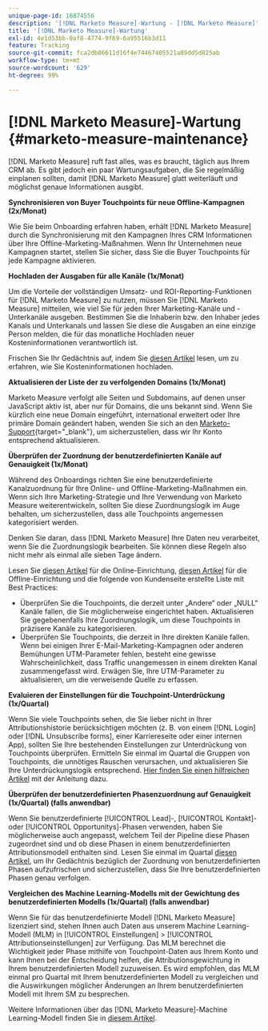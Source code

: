 ```yaml
---
unique-page-id: 18874556
description: '[!DNL Marketo Measure]-Wartung - [!DNL Marketo Measure]'
title: '[!DNL Marketo Measure]-Wartung'
exl-id: 4e1d53bb-0af8-4774-9f69-6a95516b3d11
feature: Tracking
source-git-commit: fca2db86611d16f4e74467405521a89dd5d825ab
workflow-type: tm+mt
source-wordcount: '629'
ht-degree: 99%

---
```


# [!DNL Marketo Measure]-Wartung {#marketo-measure-maintenance}

[!DNL Marketo Measure] ruft fast alles, was es braucht, täglich aus Ihrem CRM ab. Es gibt jedoch ein paar Wartungsaufgaben, die Sie regelmäßig einplanen sollten, damit [!DNL Marketo Measure] glatt weiterläuft und möglichst genaue Informationen ausgibt.

**Synchronisieren von Buyer Touchpoints für neue Offline-Kampagnen (2x/Monat)**

Wie Sie beim Onboarding erfahren haben, erhält [!DNL Marketo Measure] durch die Synchronisierung mit den Kampagnen Ihres CRM Informationen über Ihre Offline-Marketing-Maßnahmen. Wenn Ihr Unternehmen neue Kampagnen startet, stellen Sie sicher, dass Sie die Buyer Touchpoints für jede Kampagne aktivieren.

**Hochladen der Ausgaben für alle Kanäle (1x/Monat)**

Um die Vorteile der vollständigen Umsatz- und ROI-Reporting-Funktionen für [!DNL Marketo Measure] zu nutzen, müssen Sie [!DNL Marketo Measure] mitteilen, wie viel Sie für jeden Ihrer Marketing-Kanäle und -Unterkanäle ausgeben. Bestimmen Sie die Inhaberin bzw. den Inhaber jedes Kanals und Unterkanals und lassen Sie diese die Ausgaben an eine einzige Person melden, die für das monatliche Hochladen neuer Kosteninformationen verantwortlich ist.

Frischen Sie Ihr Gedächtnis auf, indem Sie [diesen Artikel](/help/marketing-spend/spend-management/marketing-channel-costs.md) lesen, um zu erfahren, wie Sie Kosteninformationen hochladen.

**Aktualisieren der Liste der zu verfolgenden Domains (1x/Monat)**

Marketo Measure verfolgt alle Seiten und Subdomains, auf denen unser JavaScript aktiv ist, aber nur für Domains, die uns bekannt sind. Wenn Sie kürzlich eine neue Domain eingeführt, international erweitert oder Ihre primäre Domain geändert haben, wenden Sie sich an den [Marketo-Support](https://nation.marketo.com/t5/support/ct-p/Support){target="_blank"}, um sicherzustellen, dass wir Ihr Konto entsprechend aktualisieren.

**Überprüfen der Zuordnung der benutzerdefinierten Kanäle auf Genauigkeit (1x/Monat)**

Während des Onboardings richten Sie eine benutzerdefinierte Kanalzuordnung für Ihre Online- und Offline-Marketing-Maßnahmen ein. Wenn sich Ihre Marketing-Strategie und Ihre Verwendung von Marketo Measure weiterentwickeln, sollten Sie diese Zuordnungslogik im Auge behalten, um sicherzustellen, dass alle Touchpoints angemessen kategorisiert werden.

Denken Sie daran, dass [!DNL Marketo Measure] Ihre Daten neu verarbeitet, wenn Sie die Zuordnungslogik bearbeiten. Sie können diese Regeln also nicht mehr als einmal alle sieben Tage ändern.

Lesen Sie [diesen Artikel](/help/channel-tracking-and-setup/online-channels/online-custom-channel-setup.md) für die Online-Einrichtung, [diesen Artikel](/help/channel-tracking-and-setup/offline-channels/offline-custom-channel-setup.md) für die Offline-Einrichtung und die folgende von Kundenseite erstellte Liste mit Best Practices:

* Überprüfen Sie die Touchpoints, die derzeit unter „Andere“ oder „NULL“ Kanäle fallen, die Sie möglicherweise eingerichtet haben. Aktualisieren Sie gegebenenfalls Ihre Zuordnungslogik, um diese Touchpoints in präzisere Kanäle zu kategorisieren.
* Überprüfen Sie Touchpoints, die derzeit in Ihre direkten Kanäle fallen. Wenn bei einigen Ihrer E-Mail-Marketing-Kampagnen oder anderen Bemühungen UTM-Parameter fehlen, besteht eine gewisse Wahrscheinlichkeit, dass Traffic unangemessen in einem direkten Kanal zusammengefasst wird. Erwägen Sie, Ihre UTM-Parameter zu aktualisieren, um die verweisende Quelle zu erfassen.

**Evaluieren der Einstellungen für die Touchpoint-Unterdrückung (1x/Quartal)**

Wenn Sie viele Touchpoints sehen, die Sie lieber nicht in Ihrer Attributionshistorie berücksichtigen möchten (z. B. von einem [!DNL Login] oder [!DNL Unsubscribe forms], einer Karriereseite oder einer internen App), sollten Sie Ihre bestehenden Einstellungen zur Unterdrückung von Touchpoints überprüfen. Ermitteln Sie einmal im Quartal die Gruppen von Touchpoints, die unnötiges Rauschen verursachen, und aktualisieren Sie Ihre Unterdrückungslogik entsprechend. [Hier finden Sie einen hilfreichen Artikel](/help/advanced-marketo-measure-features/touchpoint-settings/touchpoint-removal-and-touchpoint-suppression.md) mit der Anleitung dazu.

**Überprüfen der benutzerdefinierten Phasenzuordnung auf Genauigkeit (1x/Quartal) (falls anwendbar)**

Wenn Sie benutzerdefinierte [!UICONTROL Lead]-, [!UICONTROL Kontakt]- oder [!UICONTROL Opportunitys]-Phasen verwenden, haben Sie möglicherweise auch angepasst, welchem Teil der Pipeline diese Phasen zugeordnet sind und ob diese Phasen in einem benutzerdefinierten Attributionsmodell enthalten sind. Lesen Sie einmal im Quartal [diesen Artikel](/help/advanced-marketo-measure-features/custom-attribution-models/custom-attribution-model-and-setup.md), um Ihr Gedächtnis bezüglich der Zuordnung von benutzerdefinierten Phasen aufzufrischen und sicherzustellen, dass Sie Ihre benutzerdefinierten Phasen genau verfolgen.

**Vergleichen des Machine Learning-Modells mit der Gewichtung des benutzerdefinierten Modells (1x/Quartal) (falls anwendbar)**

Wenn Sie für das benutzerdefinierte Modell [!DNL Marketo Measure] lizenziert sind, stehen Ihnen auch Daten aus unserem Machine Learning-Modell (MLM) in [!UICONTROL Einstellungen] > [!UICONTROL Attributionseinstellungen] zur Verfügung. Das MLM berechnet die Wichtigkeit jeder Phase mithilfe von Touchpoint-Daten aus Ihrem Konto und kann Ihnen bei der Entscheidung helfen, die Attributionsgewichtung in Ihrem benutzerdefinierten Modell zuzuweisen. Es wird empfohlen, das MLM einmal pro Quartal mit Ihrem benutzerdefinierten Modell zu vergleichen und die Auswirkungen möglicher Änderungen an Ihrem benutzerdefinierten Modell mit Ihrem SM zu besprechen.

Weitere Informationen über das [!DNL Marketo Measure]-Machine Learning-Modell finden Sie in [diesem Artikel](/help/advanced-marketo-measure-features/custom-attribution-models/machine-learning-model-faq.md).
